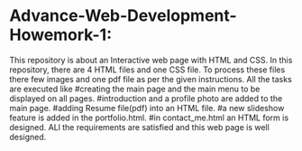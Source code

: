 # Advance-Web-Development-Howemork-1:
This repository is about an Interactive web page with HTML and CSS. In this repository, there are 4 HTML files and one CSS file. To process these files there few images and one pdf file as per the given instructions. All the tasks are executed like
#creating the main page and the main menu to be displayed on all pages.
#introduction and a profile photo are added to the main page.
#adding Resume file(pdf) into an HTML file.
#a new slideshow feature is added in the portfolio.html.
#in contact_me.html an HTML form is designed.
 ALl the requirements are satisfied and this web page is well designed.
